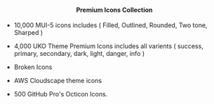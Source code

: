 <center><h4><p align="center"> Premium Icons Collection </p></h4></center>

-  10,000 MUI-5 icons includes ( Filled, Outlined, Rounded, Two tone, Sharped ) 

-  4,000 UKO Theme Premium Icons includes all varients ( success, primary, secondary, dark, light, danger, info )

-  Broken Icons

-  AWS Cloudscape theme icons

-  500 GitHub Pro's Octicon Icons.
